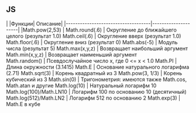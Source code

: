 ## JS
|
|Функции|        Описание|
|------------------------------------|---------------------|
|Math.pow(2,53) |
Math.round(.6)  |          Округление до ближайшего целого (результат 1.0)
Math.ceil(.6)  |          Округление вверх (результат 1.0)
Math.floor(.6)  |          Округление вниз (результат 0)
Math.abs(-5)      |         Модуль числа (результат 5)
Math.max(x,y,z)   |       Возвращает наибольший аргумент
Math.min(x,y,z)  |         Возвращает наименьший аргумент\
Math.random()    |         Псевдослучайное число x, где 0 <= x < 1.0
Math.PI          |         Длина окружности (3.1415)
Math.E           |         Основание натурального логарифма (2.71)
Math.sqrt(3)    |          Корень квадратный из 3
Math.pow(3, 1/3) |         Корень кубический из 3
Math.sin(0)      |      Тригонометрия: имеются также Math.cos, Math.atan и другие
Math.log(10)       |       Натуральный логарифм 10
Math.log(100)/Math.LN10  |  Логарифм 100 по основанию 10 (десятичный)
Math.log(512)/Math.LN2    | Логарифм 512 по основанию 2
Math.exp(3)              |  Math.E в кубе